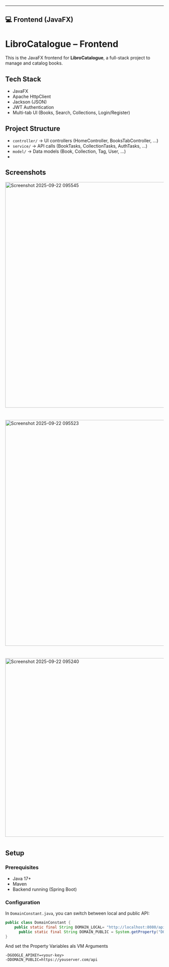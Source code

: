 ---

## 💻 Frontend (JavaFX)


# LibroCatalogue – Frontend

This is the JavaFX frontend for **LibroCatalogue**, a full-stack project to manage and catalog books.

## Tech Stack
- JavaFX
- Apache HttpClient
- Jackson (JSON)
- JWT Authentication
- Multi-tab UI (Books, Search, Collections, Login/Register)

## Project Structure
- `controller/` → UI controllers (HomeController, BooksTabController, …)
- `service/` → API calls (BookTasks, CollectionTasks, AuthTasks, …)
- `model/` → Data models (Book, Collection, Tag, User, …)
- 
## Screenshots
<img width="1365" height="716" alt="Screenshot 2025-09-22 095545" src="https://github.com/user-attachments/assets/8536ebcb-b059-4f16-8c6b-289e6b086267" />

#

<img width="1365" height="717" alt="Screenshot 2025-09-22 095523" src="https://github.com/user-attachments/assets/55b8dc8f-01a9-4dd3-83c3-aff3571b39e4" />

#

<img width="851" height="567" alt="Screenshot 2025-09-22 095240" src="https://github.com/user-attachments/assets/f5fd7dd1-d55f-4727-a18a-2744dba33d3f" />

#

## Setup

### Prerequisites
- Java 17+
- Maven
- Backend running (Spring Boot)

### Configuration
In `DomainConstant.java`, you can switch between local and public API:

```java
public class DomainConstant {
    public static final String DOMAIN_LOCAL= "http://localhost:8080/api";
	  public static final String DOMAIN_PUBLIC = System.getProperty("DOMAIN_PUBLIC");
}
```
And set the Property Variables als VM Arguments
```env
-DGOOGLE_APIKEY=<your-key>
-DDOMAIN_PUBLIC=https://youserver.com/api
```


